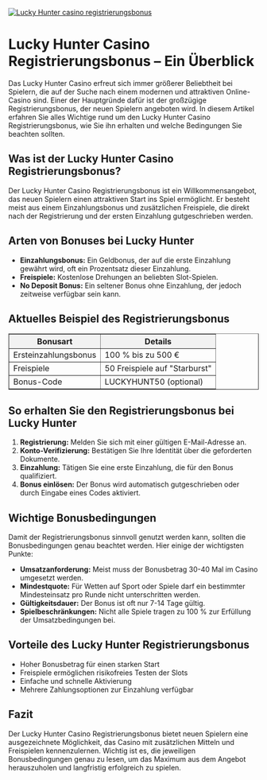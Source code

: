 [![Lucky Hunter casino registrierungsbonus](https://123-caf.pages.dev/gitsignup.png)](https://vrmoo.ru/Bt82HjjY)

<h1>Lucky Hunter Casino Registrierungsbonus – Ein Überblick</h1>  <p>Das Lucky Hunter Casino erfreut sich immer größerer Beliebtheit bei Spielern, die auf der Suche nach einem modernen und attraktiven Online-Casino sind. Einer der Hauptgründe dafür ist der großzügige Registrierungsbonus, der neuen Spielern angeboten wird. In diesem Artikel erfahren Sie alles Wichtige rund um den Lucky Hunter Casino Registrierungsbonus, wie Sie ihn erhalten und welche Bedingungen Sie beachten sollten.</p>  <h2>Was ist der Lucky Hunter Casino Registrierungsbonus?</h2>  <p>Der Lucky Hunter Casino Registrierungsbonus ist ein Willkommensangebot, das neuen Spielern einen attraktiven Start ins Spiel ermöglicht. Er besteht meist aus einem Einzahlungsbonus und zusätzlichen Freispiele, die direkt nach der Registrierung und der ersten Einzahlung gutgeschrieben werden.</p>  <h2>Arten von Bonuses bei Lucky Hunter</h2>  <ul>   <li><strong>Einzahlungsbonus:</strong> Ein Geldbonus, der auf die erste Einzahlung gewährt wird, oft ein Prozentsatz dieser Einzahlung.</li>   <li><strong>Freispiele:</strong> Kostenlose Drehungen an beliebten Slot-Spielen.</li>   <li><strong>No Deposit Bonus:</strong> Ein seltener Bonus ohne Einzahlung, der jedoch zeitweise verfügbar sein kann.</li> </ul>  <h2>Aktuelles Beispiel des Registrierungsbonus</h2>  <table border="1" cellpadding="5" cellspacing="0" style="border-collapse: collapse; width: 100%; max-width: 600px;">   <thead>     <tr style="background-color: #f2f2f2;">       <th>Bonusart</th>       <th>Details</th>     </tr>   </thead>   <tbody>     <tr>       <td>Ersteinzahlungsbonus</td>       <td>100 % bis zu 500 €</td>     </tr>     <tr>       <td>Freispiele</td>       <td>50 Freispiele auf "Starburst"</td>     </tr>     <tr>       <td>Bonus-Code</td>       <td>LUCKYHUNT50 (optional)</td>     </tr>   </tbody> </table>  <h2>So erhalten Sie den Registrierungsbonus bei Lucky Hunter</h2>  <ol>   <li><strong>Registrierung:</strong> Melden Sie sich mit einer gültigen E-Mail-Adresse an.</li>   <li><strong>Konto-Verifizierung:</strong> Bestätigen Sie Ihre Identität über die geforderten Dokumente.</li>   <li><strong>Einzahlung:</strong> Tätigen Sie eine erste Einzahlung, die für den Bonus qualifiziert.</li>   <li><strong>Bonus einlösen:</strong> Der Bonus wird automatisch gutgeschrieben oder durch Eingabe eines Codes aktiviert.</li> </ol>  <h2>Wichtige Bonusbedingungen</h2>  <p>Damit der Registrierungsbonus sinnvoll genutzt werden kann, sollten die Bonusbedingungen genau beachtet werden. Hier einige der wichtigsten Punkte:</p>  <ul>   <li><strong>Umsatzanforderung:</strong> Meist muss der Bonusbetrag 30-40 Mal im Casino umgesetzt werden.</li>   <li><strong>Mindestquote:</strong> Für Wetten auf Sport oder Spiele darf ein bestimmter Mindesteinsatz pro Runde nicht unterschritten werden.</li>   <li><strong>Gültigkeitsdauer:</strong> Der Bonus ist oft nur 7-14 Tage gültig.</li>   <li><strong>Spielbeschränkungen:</strong> Nicht alle Spiele tragen zu 100 % zur Erfüllung der Umsatzbedingungen bei.</li> </ul>  <h2>Vorteile des Lucky Hunter Registrierungsbonus</h2>  <ul>   <li>Hoher Bonusbetrag für einen starken Start</li>   <li>Freispiele ermöglichen risikofreies Testen der Slots</li>   <li>Einfache und schnelle Aktivierung</li>   <li>Mehrere Zahlungsoptionen zur Einzahlung verfügbar</li> </ul>  <h2>Fazit</h2>  <p>Der Lucky Hunter Casino Registrierungsbonus bietet neuen Spielern eine ausgezeichnete Möglichkeit, das Casino mit zusätzlichen Mitteln und Freispielen kennenzulernen. Wichtig ist es, die jeweiligen Bonusbedingungen genau zu lesen, um das Maximum aus dem Angebot herauszuholen und langfristig erfolgreich zu spielen.</p>